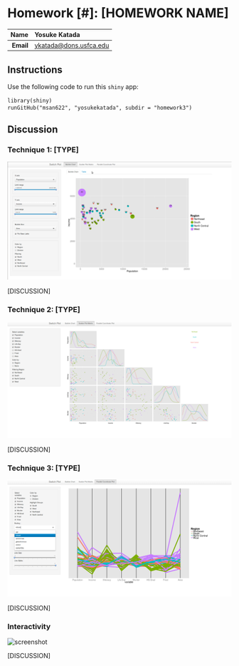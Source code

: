 Homework [#]: [HOMEWORK NAME]
==============================

| **Name**  | Yosuke Katada  |
|----------:|:-------------|
| **Email** | ykatada@dons.usfca.edu |

## Instructions ##

Use the following code to run this `shiny` app:

```
library(shiny)
runGitHub("msan622", "yosukekatada", subdir = "homework3")
```

## Discussion ##

### Technique 1: [TYPE] ###

![technique1](technique1.png)

[DISCUSSION]

### Technique 2: [TYPE] ###

![technique2](technique2.png)

[DISCUSSION]

### Technique 3: [TYPE] ###

![technique3](technique3.png)

[DISCUSSION]

### Interactivity ###

![screenshot](screenshot.png)

[DISCUSSION]



